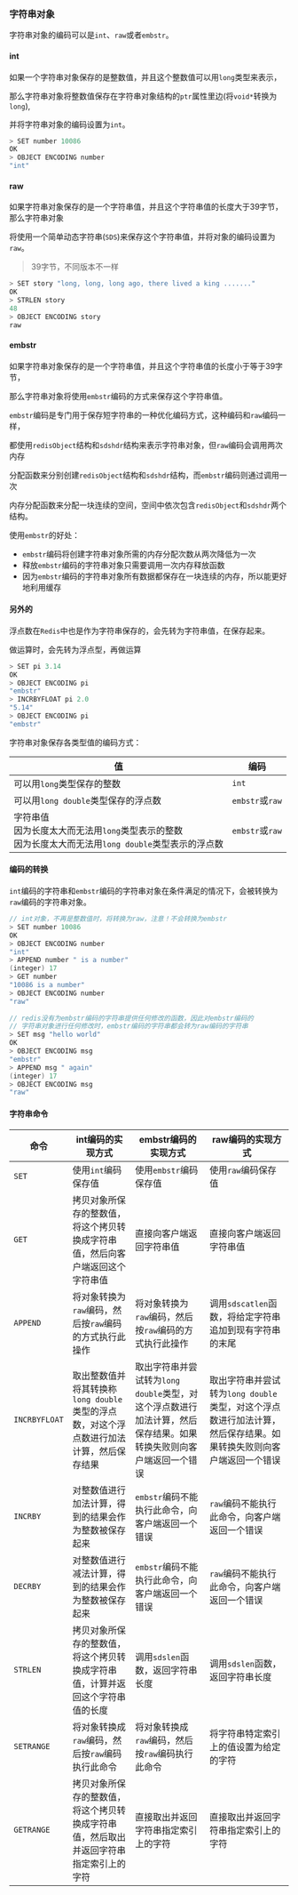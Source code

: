 ### 字符串对象

字符串对象的编码可以是`int`、`raw`或者`embstr`。



#### int

如果一个字符串对象保存的是整数值，并且这个整数值可以用`long`类型来表示，

那么字符串对象将整数值保存在字符串对象结构的`ptr`属性里边(将`void*`转换为`long`),

并将字符串对象的编码设置为`int`。

```c
> SET number 10086
OK
> OBJECT ENCODING number
"int"
```



#### raw

如果字符串对象保存的是一个字符串值，并且这个字符串值的长度大于39字节，那么字符串对象

将使用一个简单动态字符串(`SDS`)来保存这个字符串值，并将对象的编码设置为`raw`。

> 39字节，不同版本不一样

```c
> SET story "long, long, long ago, there lived a king ......."
OK
> STRLEN story
48
> OBJECT ENCODING story
raw
```



#### embstr

如果字符串对象保存的是一个字符串值，并且这个字符串值的长度小于等于39字节，

那么字符串对象将使用`embstr`编码的方式来保存这个字符串值。

`embstr`编码是专门用于保存短字符串的一种优化编码方式，这种编码和`raw`编码一样，

都使用`redisObject`结构和`sdshdr`结构来表示字符串对象，但`raw`编码会调用两次内存

分配函数来分别创建`redisObject`结构和`sdshdr`结构，而`embstr`编码则通过调用一次

内存分配函数来分配一块连续的空间，空间中依次包含`redisObject`和`sdshdr`两个结构。

使用`embstr`的好处：

* `embstr`编码将创建字符串对象所需的内存分配次数从两次降低为一次
* 释放`embstr`编码的字符串对象只需要调用一次内存释放函数
* 因为`embstr`编码的字符串对象所有数据都保存在一块连续的内存，所以能更好地利用缓存



#### 另外的

浮点数在`Redis`中也是作为字符串保存的，会先转为字符串值，在保存起来。

做运算时，会先转为浮点型，再做运算

```c
> SET pi 3.14
OK
> OBJECT ENCODING pi
"embstr"
> INCRBYFLOAT pi 2.0
"5.14"
> OBJECT ENCODING pi
"embstr"
```

字符串对象保存各类型值的编码方式：

| 值                                                           | 编码            |
| ------------------------------------------------------------ | --------------- |
| 可以用`long`类型保存的整数                                   | `int`           |
| 可以用`long double`类型保存的浮点数                          | `embstr`或`raw` |
| 字符串值<br />因为长度太大而无法用`long`类型表示的整数<br />因为长度太大而无法用`long double`类型表示的浮点数 | `embstr`或`raw` |



#### 编码的转换

`int`编码的字符串和`embstr`编码的字符串对象在条件满足的情况下，会被转换为`raw`编码的字符串对象。

```c
// int对象，不再是整数值时，将转换为raw，注意！不会转换为embstr
> SET number 10086
OK
> OBJECT ENCODING number
"int"
> APPEND number " is a number"
(integer) 17
> GET number
"10086 is a number"
> OBJECT ENCODING number
"raw"
    
// redis没有为embstr编码的字符串提供任何修改的函数，因此对embstr编码的
// 字符串对象进行任何修改时，embstr编码的字符串都会转为raw编码的字符串
> SET msg "hello world"
OK
> OBJECT ENCODING msg
"embstr"
> APPEND msg " again"
(integer) 17
> OBJECT ENCODING msg
"raw"
```



#### 字符串命令

| 命令          | int编码的实现方式                                            | embstr编码的实现方式                                         | raw编码的实现方式                                            |
| ------------- | ------------------------------------------------------------ | ------------------------------------------------------------ | ------------------------------------------------------------ |
| `SET`         | 使用`int`编码保存值                                          | 使用`embstr`编码保存值                                       | 使用`raw`编码保存值                                          |
| `GET`         | 拷贝对象所保存的整数值，将这个拷贝转换成字符串值，然后向客户端返回这个字符串值 | 直接向客户端返回字符串值                                     | 直接向客户端返回字符串值                                     |
| `APPEND`      | 将对象转换为`raw`编码，然后按`raw`编码的方式执行此操作       | 将对象转换为`raw`编码，然后按`raw`编码的方式执行此操作       | 调用`sdscatlen`函数，将给定字符串追加到现有字符串的末尾      |
| `INCRBYFLOAT` | 取出整数值并将其转换称`long double`类型的浮点数，对这个浮点数进行加法计算，然后保存结果 | 取出字符串并尝试转为`long double`类型，对这个浮点数进行加法计算，然后保存结果。如果转换失败则向客户端返回一个错误 | 取出字符串并尝试转为`long double`类型，对这个浮点数进行加法计算，然后保存结果。如果转换失败则向客户端返回一个错误 |
| `INCRBY`      | 对整数值进行加法计算，得到的结果会作为整数被保存起来         | `embstr`编码不能执行此命令，向客户端返回一个错误             | `raw`编码不能执行此命令，向客户端返回一个错误                |
| `DECRBY`      | 对整数值进行减法计算，得到的结果会作为整数被保存起来         | `embstr`编码不能执行此命令，向客户端返回一个错误             | `raw`编码不能执行此命令，向客户端返回一个错误                |
| `STRLEN`      | 拷贝对象所保存的整数值，将这个拷贝转换成字符串值，计算并返回这个字符串值的长度 | 调用`sdslen`函数，返回字符串长度                             | 调用`sdslen`函数，返回字符串长度                             |
| `SETRANGE`    | 将对象转换成`raw`编码，然后按`raw`编码执行此命令             | 将对象转换成`raw`编码，然后按`raw`编码执行此命令             | 将字符串特定索引上的值设置为给定的字符                       |
| `GETRANGE`    | 拷贝对象所保存的整数值，将这个拷贝转换成字符串值，然后取出并返回字符串指定索引上的字符 | 直接取出并返回字符串指定索引上的字符                         | 直接取出并返回字符串指定索引上的字符                         |

